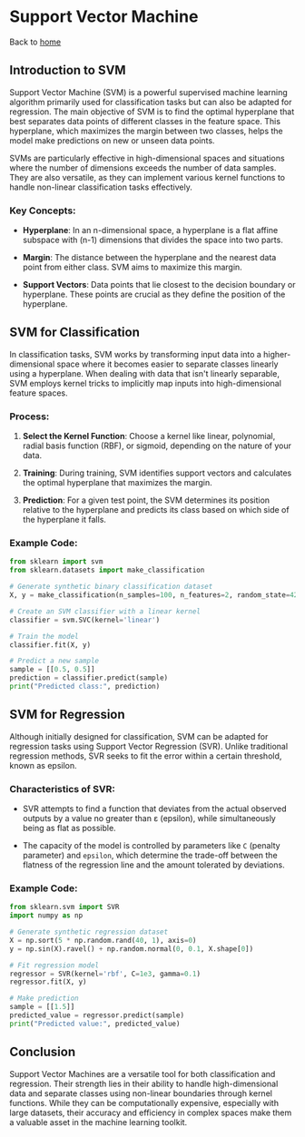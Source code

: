 # Support Vector Machine

Back to [home](../README.md)

## Introduction to SVM

Support Vector Machine (SVM) is a powerful supervised machine learning algorithm primarily used for classification tasks but can also be adapted for regression. The main objective of SVM is to find the optimal hyperplane that best separates data points of different classes in the feature space. This hyperplane, which maximizes the margin between two classes, helps the model make predictions on new or unseen data points.

SVMs are particularly effective in high-dimensional spaces and situations where the number of dimensions exceeds the number of data samples. They are also versatile, as they can implement various kernel functions to handle non-linear classification tasks effectively.

### Key Concepts:

- **Hyperplane**: In an n-dimensional space, a hyperplane is a flat affine subspace with (n-1) dimensions that divides the space into two parts.
  
- **Margin**: The distance between the hyperplane and the nearest data point from either class. SVM aims to maximize this margin.
  
- **Support Vectors**: Data points that lie closest to the decision boundary or hyperplane. These points are crucial as they define the position of the hyperplane.

## SVM for Classification

In classification tasks, SVM works by transforming input data into a higher-dimensional space where it becomes easier to separate classes linearly using a hyperplane. When dealing with data that isn't linearly separable, SVM employs kernel tricks to implicitly map inputs into high-dimensional feature spaces.

### Process:

1. **Select the Kernel Function**: Choose a kernel like linear, polynomial, radial basis function (RBF), or sigmoid, depending on the nature of your data.
   
2. **Training**: During training, SVM identifies support vectors and calculates the optimal hyperplane that maximizes the margin.
   
3. **Prediction**: For a given test point, the SVM determines its position relative to the hyperplane and predicts its class based on which side of the hyperplane it falls.

### Example Code:

```python
from sklearn import svm
from sklearn.datasets import make_classification

# Generate synthetic binary classification dataset
X, y = make_classification(n_samples=100, n_features=2, random_state=42)

# Create an SVM classifier with a linear kernel
classifier = svm.SVC(kernel='linear')

# Train the model
classifier.fit(X, y)

# Predict a new sample
sample = [[0.5, 0.5]]
prediction = classifier.predict(sample)
print("Predicted class:", prediction)
```

## SVM for Regression

Although initially designed for classification, SVM can be adapted for regression tasks using Support Vector Regression (SVR). Unlike traditional regression methods, SVR seeks to fit the error within a certain threshold, known as epsilon.

### Characteristics of SVR:

- SVR attempts to find a function that deviates from the actual observed outputs by a value no greater than ε (epsilon), while simultaneously being as flat as possible.

- The capacity of the model is controlled by parameters like `C` (penalty parameter) and `epsilon`, which determine the trade-off between the flatness of the regression line and the amount tolerated by deviations.

### Example Code:

```python
from sklearn.svm import SVR
import numpy as np

# Generate synthetic regression dataset
X = np.sort(5 * np.random.rand(40, 1), axis=0)
y = np.sin(X).ravel() + np.random.normal(0, 0.1, X.shape[0])

# Fit regression model
regressor = SVR(kernel='rbf', C=1e3, gamma=0.1)
regressor.fit(X, y)

# Make prediction
sample = [[1.5]]
predicted_value = regressor.predict(sample)
print("Predicted value:", predicted_value)
```

## Conclusion

Support Vector Machines are a versatile tool for both classification and regression. Their strength lies in their ability to handle high-dimensional data and separate classes using non-linear boundaries through kernel functions. While they can be computationally expensive, especially with large datasets, their accuracy and efficiency in complex spaces make them a valuable asset in the machine learning toolkit.